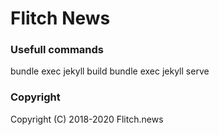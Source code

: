 # Flitch News

### Usefull commands

bundle exec jekyll build
bundle exec jekyll serve

### Copyright

Copyright (C) 2018-2020 Flitch.news

